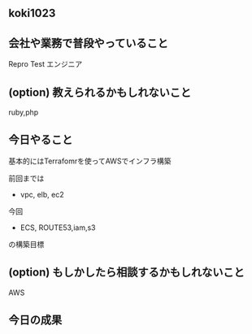  
## koki1023

## 会社や業務で普段やっていること

Repro Test エンジニア

## (option) 教えられるかもしれないこと

ruby,php

## 今日やること

基本的にはTerrafomrを使ってAWSでインフラ構築

前回までは
- vpc, elb, ec2

今回
- ECS, ROUTE53,iam,s3

の構築目標

## (option) もしかしたら相談するかもしれないこと

AWS

## 今日の成果

